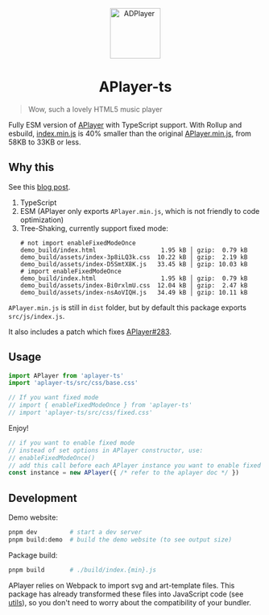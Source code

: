 <p align="center">
<img src="https://i.imgur.com/LnPvZvO.png" alt="ADPlayer" width="100">
</p>
<h1 align="center">APlayer-ts</h1>

> Wow, such a lovely HTML5 music player

Fully ESM version of [APlayer](https://github.com/MoePlayer/APlayer/) with TypeScript support. With Rollup and esbuild, [index.min.js](build/index.min.js) is 40% smaller than the original [APlayer.min.js](dist/APlayer.min.js), from 58KB to 33KB or less.

## Why this

See this [blog post](https://blog.liuly.moe/posts/tree-shaking).

1. TypeScript
2. ESM (APlayer only exports `APlayer.min.js`, which is not friendly to code optimization)
3. Tree-Shaking, currently support fixed mode:
   ```shell
   # not import enableFixedModeOnce
   demo_build/index.html                  1.95 kB │ gzip:  0.79 kB
   demo_build/assets/index-3p8iLQ3k.css  10.22 kB │ gzip:  2.19 kB
   demo_build/assets/index-D5SmtX8K.js   33.45 kB │ gzip: 10.03 kB
   # import enableFixedModeOnce
   demo_build/index.html                  1.95 kB │ gzip:  0.79 kB
   demo_build/assets/index-Bi0rxlmU.css  12.04 kB │ gzip:  2.47 kB
   demo_build/assets/index-nsAoVIQH.js   34.49 kB │ gzip: 10.11 kB
   ```

`APlayer.min.js` is still in `dist` folder, but by default this package exports `src/js/index.js`.

It also includes a patch which fixes [APlayer#283](https://github.com/DIYgod/APlayer/issues/283).

## Usage

```TypeScript
import APlayer from 'aplayer-ts'
import 'aplayer-ts/src/css/base.css'

// If you want fixed mode
// import { enableFixedModeOnce } from 'aplayer-ts'
// import 'aplayer-ts/src/css/fixed.css'
```

Enjoy!

```TypeScript
// if you want to enable fixed mode
// instead of set options in APlayer constructor, use:
// enableFixedModeOnce()
// add this call before each APlayer instance you want to enable fixed mode
const instance = new APlayer({ /* refer to the aplayer doc */ })
```

## Development

Demo website:

```bash
pnpm dev         # start a dev server
pnpm build:demo  # build the demo website (to see output size)
```

Package build:

```bash
pnpm build       # ./build/index.{min}.js
```

APlayer relies on Webpack to import svg and art-template files. This package has already transformed these files into JavaScript code (see [utils](./utils)), so you don't need to worry about the compatibility of your bundler.
